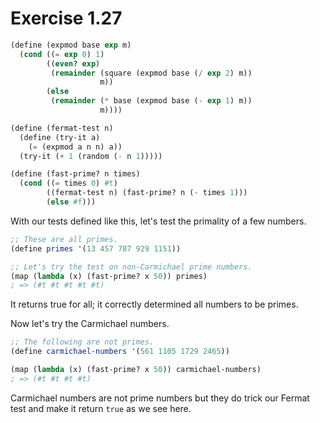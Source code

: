 # Exercise 1.27

```scheme
(define (expmod base exp m)
  (cond ((= exp 0) 1)
        ((even? exp)
         (remainder (square (expmod base (/ exp 2) m))
                    m))
        (else
         (remainder (* base (expmod base (- exp 1) m))
                    m))))

(define (fermat-test n)
  (define (try-it a)
    (= (expmod a n n) a))
  (try-it (+ 1 (random (- n 1)))))

(define (fast-prime? n times)
  (cond ((= times 0) #t)
        ((fermat-test n) (fast-prime? n (- times 1)))
        (else #f)))
```

With our tests defined like this, let's test the primality of a few numbers.

```scheme
;; These are all primes.
(define primes '(13 457 787 929 1151))

;; Let's try the test on non-Carmichael prime numbers.
(map (lambda (x) (fast-prime? x 50)) primes)
; => (#t #t #t #t #t)
```

It returns true for all; it correctly determined all numbers to be
primes.

Now let's try the Carmichael numbers.

```scheme
;; The following are not primes.
(define carmichael-numbers '(561 1105 1729 2465))

(map (lambda (x) (fast-prime? x 50)) carmichael-numbers)
; => (#t #t #t #t)
```

Carmichael numbers are not prime numbers but they do trick our
Fermat test and make it return ```true``` as we see here.


